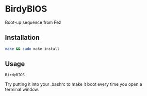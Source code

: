 # BirdyBIOS

Boot-up sequence from Fez

## Installation

```bash
make && sudo make install
```

## Usage

```bash
BirdyBIOS
```

Try putting it into your .bashrc to make it boot every time you open a terminal window.
